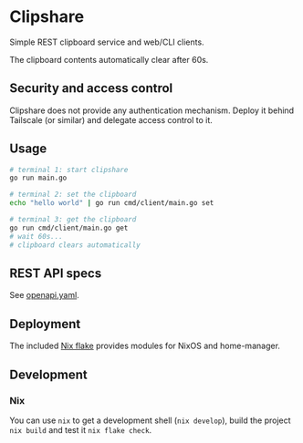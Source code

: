 # Clipshare

Simple REST clipboard service and web/CLI clients.

The clipboard contents automatically clear after 60s.

## Security and access control

Clipshare does not provide any authentication mechanism. Deploy it behind
Tailscale (or similar) and delegate access control to it.

## Usage

```bash
# terminal 1: start clipshare
go run main.go

# terminal 2: set the clipboard
echo "hello world" | go run cmd/client/main.go set

# terminal 3: get the clipboard
go run cmd/client/main.go get
# wait 60s...
# clipboard clears automatically
```

## REST API specs

See [openapi.yaml](./openapi.yaml).

## Deployment

The included [Nix flake](./flake.nix) provides modules for NixOS and
home-manager.

## Development

### Nix

You can use `nix` to get a development shell (`nix develop`), build the project
`nix build` and test it `nix flake check`.

